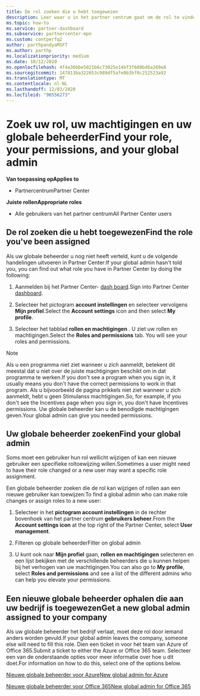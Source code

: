 ```yaml
---
title: De rol zoeken die u hebt toegewezen
description: Leer waar u in het partner centrum gaat om de rol te vinden die u hebt toegewezen, uw machtigingen en uw globale beheerder.
ms.topic: how-to
ms.service: partner-dashboard
ms.subservice: partnercenter-mpn
ms.custom: contperfq2
author: parthpandyaMSFT
ms.author: parthp
ms.localizationpriority: medium
ms.date: 10/12/2020
ms.openlocfilehash: 4f4a36bbe5021b6c73025e14bf3f608bd6a269e8
ms.sourcegitcommit: 147813ba322653c989df5afe0b3bf0c252523a92
ms.translationtype: MT
ms.contentlocale: nl-NL
ms.lasthandoff: 12/03/2020
ms.locfileid: "96556273"
---
```

# <a name="find-your-role-your-permissions-and-your-global-admin"></a><span data-ttu-id="c7244-103">Zoek uw rol, uw machtigingen en uw globale beheerder</span><span class="sxs-lookup"><span data-stu-id="c7244-103">Find your role, your permissions, and your global admin</span></span>

<span data-ttu-id="c7244-104">**Van toepassing op**</span><span class="sxs-lookup"><span data-stu-id="c7244-104">**Applies to**</span></span>
- <span data-ttu-id="c7244-105">Partnercentrum</span><span class="sxs-lookup"><span data-stu-id="c7244-105">Partner Center</span></span>

<span data-ttu-id="c7244-106">**Juiste rollen**</span><span class="sxs-lookup"><span data-stu-id="c7244-106">**Appropriate roles**</span></span>

- <span data-ttu-id="c7244-107">Alle gebruikers van het partner centrum</span><span class="sxs-lookup"><span data-stu-id="c7244-107">All Partner Center users</span></span>

## <a name="find-the-role-youve-been-assigned"></a><span data-ttu-id="c7244-108">De rol zoeken die u hebt toegewezen</span><span class="sxs-lookup"><span data-stu-id="c7244-108">Find the role you've been assigned</span></span>

<span data-ttu-id="c7244-109">Als uw globale beheerder u nog niet heeft verteld, kunt u de volgende handelingen uitvoeren in Partner Center:</span><span class="sxs-lookup"><span data-stu-id="c7244-109">If your global admin hasn't told you, you can find out what role you have in Partner Center by doing the following:</span></span>

1. <span data-ttu-id="c7244-110">Aanmelden bij het Partner Center- [dash board](https://partner.microsoft.com/dashboard/home).</span><span class="sxs-lookup"><span data-stu-id="c7244-110">Sign into Partner Center [dashboard](https://partner.microsoft.com/dashboard/home).</span></span>

1. <span data-ttu-id="c7244-111">Selecteer het pictogram **account instellingen** en selecteer vervolgens **Mijn profiel**.</span><span class="sxs-lookup"><span data-stu-id="c7244-111">Select the **Account settings** icon and then select **My profile**.</span></span>
 
1. <span data-ttu-id="c7244-112">Selecteer het tabblad **rollen en machtigingen** . U ziet uw rollen en machtigingen.</span><span class="sxs-lookup"><span data-stu-id="c7244-112">Select the **Roles and permissions** tab. You will see your roles and permissions.</span></span>
 
>[!Note]
><span data-ttu-id="c7244-113">Als u een programma niet ziet wanneer u zich aanmeldt, betekent dit meestal dat u niet over de juiste machtigingen beschikt om in dat programma te werken.</span><span class="sxs-lookup"><span data-stu-id="c7244-113">If you don't see a program when you sign in, it usually means you don't have the correct permissions to work in that program.</span></span> <span data-ttu-id="c7244-114">Als u bijvoorbeeld de pagina prikkels niet ziet wanneer u zich aanmeldt, hebt u geen Stimulanss machtigingen.</span><span class="sxs-lookup"><span data-stu-id="c7244-114">So, for example, if you don't see the Incentives page when you sign in, you don't have Incentives permissions.</span></span> <span data-ttu-id="c7244-115">Uw globale beheerder kan u de benodigde machtigingen geven.</span><span class="sxs-lookup"><span data-stu-id="c7244-115">Your global admin can give you needed permissions.</span></span>

## <a name="find-your-global-admin"></a><span data-ttu-id="c7244-116">Uw globale beheerder zoeken</span><span class="sxs-lookup"><span data-stu-id="c7244-116">Find your global admin</span></span>

<span data-ttu-id="c7244-117">Soms moet een gebruiker hun rol wellicht wijzigen of kan een nieuwe gebruiker een specifieke roltoewijzing willen.</span><span class="sxs-lookup"><span data-stu-id="c7244-117">Sometimes a user might need to have their role changed or a new user may want a specific role assignment.</span></span>

<span data-ttu-id="c7244-118">Een globale beheerder zoeken die de rol kan wijzigen of rollen aan een nieuwe gebruiker kan toewijzen:</span><span class="sxs-lookup"><span data-stu-id="c7244-118">To find a global admin who can make role changes or assign roles to a new user:</span></span> 

1. <span data-ttu-id="c7244-119">Selecteer in het **pictogram account instellingen** in de rechter bovenhoek van het partner centrum **gebruikers beheer**.</span><span class="sxs-lookup"><span data-stu-id="c7244-119">From the **Account settings icon** at the top right of the Partner Center, select **User management**.</span></span>

1. <span data-ttu-id="c7244-120">Filteren op globale beheerder</span><span class="sxs-lookup"><span data-stu-id="c7244-120">Filter on global admin</span></span>

1. <span data-ttu-id="c7244-121">U kunt ook naar **Mijn profiel** gaan, **rollen en machtigingen** selecteren en een lijst bekijken met de verschillende beheerders die u kunnen helpen bij het verhogen van uw machtigingen.</span><span class="sxs-lookup"><span data-stu-id="c7244-121">You can also go to **My profile**, select **Roles and permissions** and see a list of the different admins who can help you elevate your permissions.</span></span> 


## <a name="get-a-new-global-admin-assigned-to-your-company"></a><span data-ttu-id="c7244-122">Een nieuwe globale beheerder ophalen die aan uw bedrijf is toegewezen</span><span class="sxs-lookup"><span data-stu-id="c7244-122">Get a new global admin assigned to your company</span></span>

<span data-ttu-id="c7244-123">Als uw globale beheerder het bedrijf verlaat, moet deze rol door iemand anders worden gevuld.</span><span class="sxs-lookup"><span data-stu-id="c7244-123">If your global admin leaves the company, someone else will need to fill this role.</span></span> <span data-ttu-id="c7244-124">Dien een ticket in voor het team van Azure of Office 365.</span><span class="sxs-lookup"><span data-stu-id="c7244-124">Submit a ticket to either the Azure or Office 365 team.</span></span> <span data-ttu-id="c7244-125">Selecteer een van de onderstaande opties voor meer informatie over hoe u dit doet.</span><span class="sxs-lookup"><span data-stu-id="c7244-125">For information on how to do this, select one of the options below.</span></span>

[<span data-ttu-id="c7244-126">Nieuwe globale beheerder voor Azure</span><span class="sxs-lookup"><span data-stu-id="c7244-126">New global admin for Azure</span></span>](https://support.microsoft.com/help/4505981/what-to-do-if-the-only-admin-for-your-mpn-program-has-left-the-company)

[<span data-ttu-id="c7244-127">Nieuwe globale beheerder voor Office 365</span><span class="sxs-lookup"><span data-stu-id="c7244-127">New global admin for Office 365</span></span>](https://admin.microsoft.com/)

